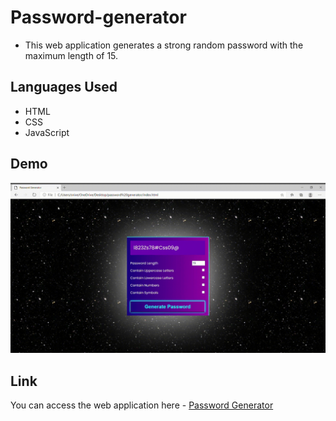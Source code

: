 # Password-generator
+ This web application generates a strong random password with the maximum length of 15.

## Languages Used
+ HTML
+ CSS
+ JavaScript

## Demo
![](Password-Generator-Profile-1-Microsoft_-Edge-2020-09-07-23-00-38.gif)

## Link
You can access the web application here - [Password Generator](https://nivethitha167.000webhostapp.com/password%20generator/index.html)
